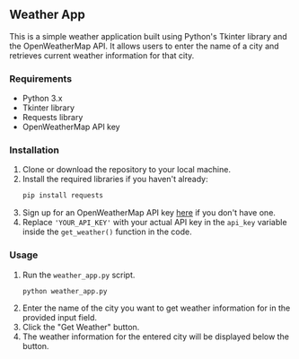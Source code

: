 ## Weather App

This is a simple weather application built using Python's Tkinter library and the OpenWeatherMap API. It allows users to enter the name of a city and retrieves current weather information for that city.

### Requirements

- Python 3.x
- Tkinter library
- Requests library
- OpenWeatherMap API key

### Installation

1. Clone or download the repository to your local machine.
2. Install the required libraries if you haven't already:
   ```bash
   pip install requests
   ```
3. Sign up for an OpenWeatherMap API key [here](https://openweathermap.org/api) if you don't have one.
4. Replace `'YOUR_API_KEY'` with your actual API key in the `api_key` variable inside the `get_weather()` function in the code.

### Usage

1. Run the `weather_app.py` script.
   ```bash
   python weather_app.py
   ```
2. Enter the name of the city you want to get weather information for in the provided input field.
3. Click the "Get Weather" button.
4. The weather information for the entered city will be displayed below the button.

